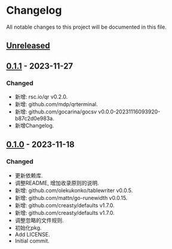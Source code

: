 # Changelog

All notable changes to this project will be documented in this file.

## [Unreleased]

## [0.1.1] - 2023-11-27
### Changed
- 新增: rsc.io/qr v0.2.0.
- 新增: github.com/mdp/qrterminal.
- 新增: github.com/gocarina/gocsv v0.0.0-20231116093920-b87c2d0e983a.
- 新增Changelog.

## [0.1.0] - 2023-11-18

### Changed

- 更新依赖库.
- 调整README, 增加收录原则的说明.
- 新增: github.com/olekukonko/tablewriter v0.0.5.
- 新增: github.com/mattn/go-runewidth v0.0.15.
- 新增: github.com/creasty/defaults v1.7.0.
- 新增: github.com/creasty/defaults v1.7.0.
- 调整忽略的文件规则.
- 初始化pkg.
- Add LICENSE.
- Initial commit.

[Unreleased]: https://gitee.com/quant1x/pkg/compare/v0.1.1...HEAD

[0.1.1]: https://gitee.com/quant1x/pkg/compare/v0.1.0...v0.1.1
[0.1.0]: https://gitee.com/quant1x/pkg/releases/tag/v0.1.0
